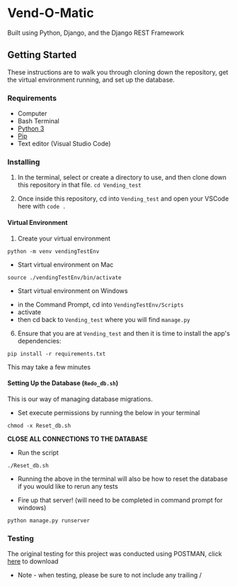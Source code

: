 # Vend-O-Matic

Built using Python, Django, and the Django REST Framework

## Getting Started

These instructions are to walk you through cloning down the repository, get the virtual environment running, and set up the database.

### Requirements

* Computer
* Bash Terminal
* [Python 3](https://www.python.org/downloads/)
* [Pip](https://pip.pypa.io/en/stable/installing/)
* Text editor (Visual Studio Code)

### Installing

1. In the terminal, select or create a directory to use, and then clone down this repository in that file.
```cd Vending_test```

2. Once inside this repository, cd into `Vending_test` and open your VSCode here with
`code .`
#### Virtual Environment
1. Create your virtual environment
```
python -m venv vendingTestEnv
```
* Start virtual environment on Mac
```
source ./vendingTestEnv/bin/activate
```
* Start virtual environment on Windows
- in the Command Prompt, cd into ```VendingTestEnv/Scripts```
- activate
- then cd back to ```Vending_test``` where you will find `manage.py`

6. Ensure that you are at ```Vending_test``` and then it is time to install the app's dependencies:
```
pip install -r requirements.txt
```
This may take a few minutes

#### Setting Up the Database (`Redo_db.sh`)
This is our way of managing database migrations.

* Set execute permissions by running the below in your terminal
```
chmod -x Reset_db.sh
```
 **CLOSE ALL CONNECTIONS TO THE DATABASE**
* Run the script
```
./Reset_db.sh
```
* Running the above in the terminal will also be how to reset the database if you would like to rerun any tests

* Fire up that server! (will need to be completed in command prompt for windows)
```
python manage.py runserver
```

### Testing
The original testing for this project was conducted using POSTMAN, click [here](https://www.getpostman.com/downloads/) to download
* Note - when testing, please be sure to not include any trailing /

